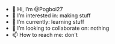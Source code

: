 - 👋 Hi, I’m @Pogboi27
- 👀 I’m interested in: making stuff
- 🌱 I’m currently: learning stuff
- 💞️ I’m looking to collaborate on: nothing
- 📫 How to reach me: don't

<!---
Pogboi27/Pogboi27 is a ✨ special ✨ repository because its `README.md` (this file) appears on your GitHub profile.
You can click the Preview link to take a look at your changes.
--->
